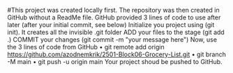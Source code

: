 #This project was created locally first.
The repository was then created in GitHub without a ReadMe file.
GitHub provided 3 lines of code to use after later (after your initial commit, see below)
Initialize you project using (git init). It creates all the invisible .git folder
ADD your files to the stage (git add .)
COMMIT your changes (git commit -m "your message here")
Now, use the 3 lines of code from GitHub
  • git remote add origin https://github.com/azodnemkrik/2501-Block06-Grocery-List.git
  • git branch -M main
  • git push -u origin main
Your project shoud be pushed to GitHub.
